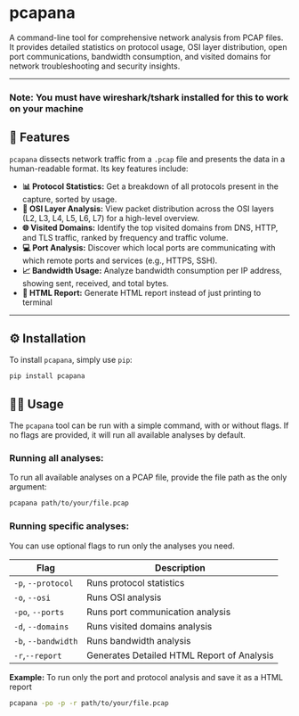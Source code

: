 # pcapana

A command-line tool for comprehensive network analysis from PCAP files. It provides detailed statistics on protocol usage, OSI layer distribution, open port communications, bandwidth consumption, and visited domains for network troubleshooting and security insights.

---

### Note: You must have wireshark/tshark installed for this to work on your machine

## 🚀 Features

`pcapana` dissects network traffic from a `.pcap` file and presents the data in a human-readable format. Its key features include:

* **📊 Protocol Statistics:** Get a breakdown of all protocols present in the capture, sorted by usage.
* **📡 OSI Layer Analysis:** View packet distribution across the OSI layers (L2, L3, L4, L5, L6, L7) for a high-level overview.
* **🌐 Visited Domains:** Identify the top visited domains from DNS, HTTP, and TLS traffic, ranked by frequency and traffic volume.
* **💻 Port Analysis:** Discover which local ports are communicating with which remote ports and services (e.g., HTTPS, SSH).
* **📈 Bandwidth Usage:** Analyze bandwidth consumption per IP address, showing sent, received, and total bytes.
* **📄 HTML Report:** Generate HTML report instead of just printing to terminal

---

## ⚙️ Installation

To install `pcapana`, simply use `pip`:

```bash
pip install pcapana
```
## 👨‍💻 Usage

The `pcapana` tool can be run with a simple command, with or without flags. If no flags are provided, it will run all available analyses by default.

### Running all analyses:

To run all available analyses on a PCAP file, provide the file path as the only argument:
```bash
pcapana path/to/your/file.pcap
```

### Running specific analyses:

You can use optional flags to run only the analyses you need.

|Flag | Description|
|----|---|
|`-p`, `--protocol` |Runs protocol statistics|
|  `-o`, `--osi` | Runs OSI analysis |
| `-po`, `--ports` | Runs port communication analysis |
| `-d`, `--domains` | Runs visited domains analysis |
| `-b`, `--bandwidth` | Runs bandwidth analysis |
|  `-r`,`--report` | Generates Detailed HTML Report of Analysis |

**Example:** To run only the port and protocol analysis and save it as a HTML report
```bash
pcapana -po -p -r path/to/your/file.pcap
```
